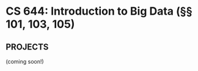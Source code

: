 # CS 644: Introduction to Big Data (§§ 101, 103, 105)

## PROJECTS

(coming soon!)

    
    
    
    
